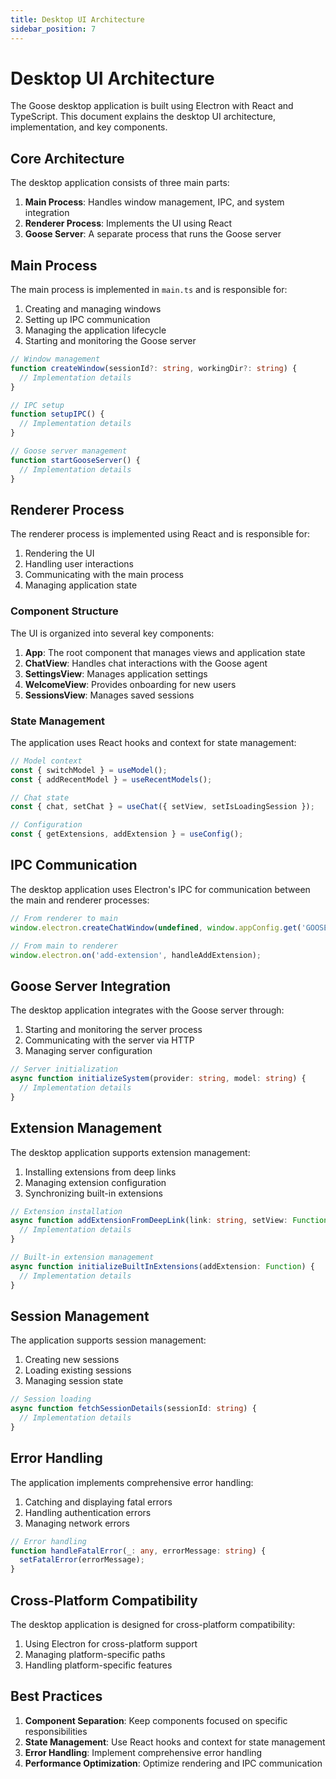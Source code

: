 ```yaml
---
title: Desktop UI Architecture
sidebar_position: 7
---
```


# Desktop UI Architecture

The Goose desktop application is built using Electron with React and TypeScript. This document explains the desktop UI architecture, implementation, and key components.

## Core Architecture

The desktop application consists of three main parts:

1. **Main Process**: Handles window management, IPC, and system integration
2. **Renderer Process**: Implements the UI using React
3. **Goose Server**: A separate process that runs the Goose server

## Main Process

The main process is implemented in `main.ts` and is responsible for:

1. Creating and managing windows
2. Setting up IPC communication
3. Managing the application lifecycle
4. Starting and monitoring the Goose server

```typescript
// Window management
function createWindow(sessionId?: string, workingDir?: string) {
  // Implementation details
}

// IPC setup
function setupIPC() {
  // Implementation details
}

// Goose server management
function startGooseServer() {
  // Implementation details
}
```

## Renderer Process

The renderer process is implemented using React and is responsible for:

1. Rendering the UI
2. Handling user interactions
3. Communicating with the main process
4. Managing application state

### Component Structure

The UI is organized into several key components:

1. **App**: The root component that manages views and application state
2. **ChatView**: Handles chat interactions with the Goose agent
3. **SettingsView**: Manages application settings
4. **WelcomeView**: Provides onboarding for new users
5. **SessionsView**: Manages saved sessions

### State Management

The application uses React hooks and context for state management:

```typescript
// Model context
const { switchModel } = useModel();
const { addRecentModel } = useRecentModels();

// Chat state
const { chat, setChat } = useChat({ setView, setIsLoadingSession });

// Configuration
const { getExtensions, addExtension } = useConfig();
```

## IPC Communication

The desktop application uses Electron's IPC for communication between the main and renderer processes:

```typescript
// From renderer to main
window.electron.createChatWindow(undefined, window.appConfig.get('GOOSE_WORKING_DIR'));

// From main to renderer
window.electron.on('add-extension', handleAddExtension);
```

## Goose Server Integration

The desktop application integrates with the Goose server through:

1. Starting and monitoring the server process
2. Communicating with the server via HTTP
3. Managing server configuration

```typescript
// Server initialization
async function initializeSystem(provider: string, model: string) {
  // Implementation details
}
```

## Extension Management

The desktop application supports extension management:

1. Installing extensions from deep links
2. Managing extension configuration
3. Synchronizing built-in extensions

```typescript
// Extension installation
async function addExtensionFromDeepLink(link: string, setView: Function) {
  // Implementation details
}

// Built-in extension management
async function initializeBuiltInExtensions(addExtension: Function) {
  // Implementation details
}
```

## Session Management

The application supports session management:

1. Creating new sessions
2. Loading existing sessions
3. Managing session state

```typescript
// Session loading
async function fetchSessionDetails(sessionId: string) {
  // Implementation details
}
```

## Error Handling

The application implements comprehensive error handling:

1. Catching and displaying fatal errors
2. Handling authentication errors
3. Managing network errors

```typescript
// Error handling
function handleFatalError(_: any, errorMessage: string) {
  setFatalError(errorMessage);
}
```

## Cross-Platform Compatibility

The desktop application is designed for cross-platform compatibility:

1. Using Electron for cross-platform support
2. Managing platform-specific paths
3. Handling platform-specific features

## Best Practices

1. **Component Separation**: Keep components focused on specific responsibilities
2. **State Management**: Use React hooks and context for state management
3. **Error Handling**: Implement comprehensive error handling
4. **Performance Optimization**: Optimize rendering and IPC communication
